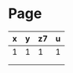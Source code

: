 # Page



| x | y | z7 | u |
| - | - | -- | --|
| 1 | 1 |  1 | 1 |
|   |   |    |   |
|   |   |    |   |
